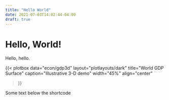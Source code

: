 ```yaml
---
title: "Hello World"
date: 2021-07-03T14:02:44-04:00
draft: true
---
```


# Hello, World!

Hello, hello.

{{< plotbox
      data="econ/gdp3d"
      layout="plotlayouts/dark"
      title="World GDP Surface"
      caption="Illustrative 3-D demo"
      width="45%"
      align="center"
>}}

Some text below the shortcode